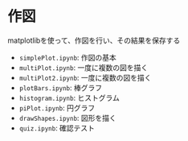 # 作図
matplotlibを使って、作図を行い、その結果を保存する
- `simplePlot.ipynb`: 作図の基本
- `multiPlot.ipynb`: 一度に複数の図を描く
- `multiPlot2.ipynb`: 一度に複数の図を描く
- `plotBars.ipynb`: 棒グラフ
- `histogram.ipynb`: ヒストグラム
- `piPlot.ipynb`: 円グラフ
- `drawShapes.ipynb`: 図形を描く
- `quiz.ipynb`: 確認テスト